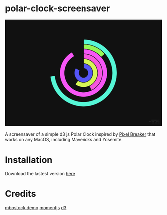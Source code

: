 polar-clock-screensaver
=======================

![Preview](https://github.com/mikemcchillin/polar-clock-screensaver/raw/master/PolarClock.saver/Contents/Resources/preview.png "Preview")

A screensaver of a simple d3 js Polar Clock inspired by [Pixel Breaker](http://blog.pixelbreaker.com/polarclock) that works on any MacOS, including Mavericks and Yosemite.

# Installation
Download the lastest version [here](https://github.com/MikeMcChillin/polar-clock-screensaver/releases/tag/0.0.0)

# Credits
[mbostock demo](http://bl.ocks.org/mbostock/1096355)
[momentjs](http://momentjs.com/)
[d3](d3js.org)